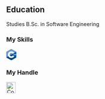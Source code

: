 <h2>Education</h2>
<p>Studies B.Sc. in Software Engineering </p>

<h3>My Skills</h3>
  </a>
   <a href="https://en.wikipedia.org/wiki/C%2B%2B" target="blank"><img align="center" title="C++" src="https://github.com/AbdullahDanial/AbdullahDanial/blob/main/ISO_C%2B%2B_Logo.svg.png" height="30" width="27"/>  </a>
 <br>
 <h3 align="left">My Handle</h3>
<p align="left">
    <a href="https://codeforces.com/profile/Danial864" target="blank"><img align="center" title="CodeForces" src="https://github.com/AbdullahDanial/Danial/blob/main/cf%20logo.webp" height="30" width="25"  /> </a>
</p>

<br><br>
  
<!-- ![Profile views](https://gpvc.arturio.dev/AbdullahDanial) -->

